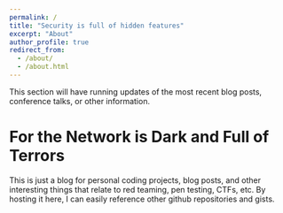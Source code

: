 ```yaml
---
permalink: /
title: "Security is full of hidden features"
excerpt: "About"
author_profile: true
redirect_from: 
  - /about/
  - /about.html
---
```


This section will have running updates of the most recent blog posts, conference talks, or other information.

For the Network is Dark and Full of Terrors
======
This is just a blog for personal coding projects, blog posts, and other interesting things that relate to red teaming, pen testing, CTFs, etc. By hosting it here, I can easily reference other github repositories and gists.
